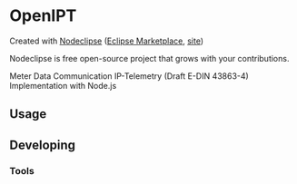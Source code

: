# OpenIPT

Created with [Nodeclipse](https://github.com/Nodeclipse/nodeclipse-1)
 ([Eclipse Marketplace](http://marketplace.eclipse.org/content/nodeclipse), [site](http://www.nodeclipse.org))   

Nodeclipse is free open-source project that grows with your contributions.

Meter Data Communication IP-Telemetry (Draft E-DIN 43863-4) Implementation with Node.js


## Usage



## Developing



### Tools

